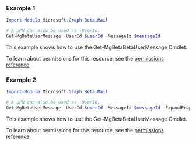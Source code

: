 ### Example 1

```powershellImport-Module Microsoft.Graph.Beta.Mail

# A UPN can also be used as -UserId.
Get-MgBetaUserMessage -UserId $userId -MessageId $messageId
```
This example shows how to use the Get-MgBetaBetaUserMessage Cmdlet.
To learn about permissions for this resource, see the [permissions reference](/graph/permissions-reference).

### Example 2

```powershellImport-Module Microsoft.Graph.Beta.Mail

# A UPN can also be used as -UserId.
Get-MgBetaUserMessage -UserId $userId -MessageId $messageId -ExpandProperty "microsoft.graph.eventMessage/event"
```
This example shows how to use the Get-MgBetaBetaUserMessage Cmdlet.
To learn about permissions for this resource, see the [permissions reference](/graph/permissions-reference).

